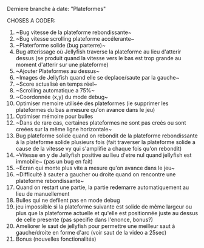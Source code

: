 Derniere branche à date: "Plateformes"

CHOSES A CODER:

1) ~Bug vitesse de la plateforme rebondissante~ 
2) ~Bug vitesse scrolling plateforme accélerante~ 
3) ~Platerforme solide (bug parterre)~ 
4) Bug atterissage où Jellyfish traverse la plateforme au lieu d'atterir dessus (se produit quand la vitesse vers le bas est trop grande au moment d'atterir sur une plateforme)
5) ~Ajouter Plateformes au dessus~ 
6) ~Images de Jellyfish quand elle se deplace/saute par la gauche~ 
7) ~Score actualisé en temps réel~ 
8) ~Scrolling automatique a 75%~
9) ~Coordonnée (x,y) du mode debug~ 
10) Optimiser memoire utilisée des plateformes (ie supprimer les plateformes du bas a mesure qu'on avance dans le jeu)
11) Optimiser mémoire pour bulles
12) ~Dans de rare cas, certaines plateformes ne sont pas creés ou sont creées sur la même ligne horizontale~
13) Bug plateforme solide quand on rebondit de la plateforme rebondissante à la plateforme solide plusieurs fois (fait traverser la plateforme solide a cause de la vitesse vy qui s'amplifie a chaque fois qu'on rebondit)
14) ~Vitesse en y de Jellyfish positive au lieu d'etre nul quand jellyfish est immobile~ (pas un bug en fait)
15) ~Ecran qui monte plus vite a mesure qu'on avance dans le jeu~
16) ~Difficulté à sauter a gaucher ou droite quand on rencontre une plateforme rebondissante~
17) Quand on restart une partie, la partie redemarre automatiquement au lieu de manuellement
18) Bulles qui ne defilent pas en mode debug
19) jeu impossible si la plateforme suivante est solide de même largeur ou plus que la plateforme actuelle et qu'elle est positionnée juste au dessus de celle presente (pas specifie dans l'enonce, bonus?)
20) Ameliorer le saut de jellyfish pour permettre une meilleur saut à gauche/droite en forme d'arc (voir saut de la video a 25sec)
21) Bonus (nouvelles fonctionalités)


